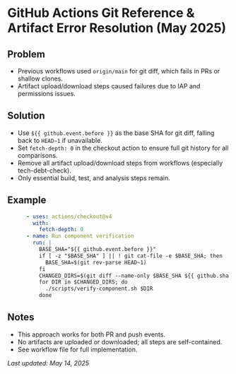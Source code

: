 # GitHub Actions Git Reference & Artifact Error Resolution (May 2025)

## Problem
- Previous workflows used `origin/main` for git diff, which fails in PRs or shallow clones.
- Artifact upload/download steps caused failures due to IAP and permissions issues.

## Solution
- Use `${{ github.event.before }}` as the base SHA for git diff, falling back to `HEAD~1` if unavailable.
- Set `fetch-depth: 0` in the checkout action to ensure full git history for all comparisons.
- Remove all artifact upload/download steps from workflows (especially tech-debt-check).
- Only essential build, test, and analysis steps remain.

## Example
```yaml
      - uses: actions/checkout@v4
        with:
          fetch-depth: 0
      - name: Run component verification
        run: |
          BASE_SHA="${{ github.event.before }}"
          if [ -z "$BASE_SHA" ] || ! git cat-file -e $BASE_SHA; then
            BASE_SHA=$(git rev-parse HEAD~1)
          fi
          CHANGED_DIRS=$(git diff --name-only $BASE_SHA ${{ github.sha }} | grep -oP 'frontend/src/components/\\K[^/]+' | sort -u)
          for DIR in $CHANGED_DIRS; do
            ./scripts/verify-component.sh $DIR
          done
```

## Notes
- This approach works for both PR and push events.
- No artifacts are uploaded or downloaded; all steps are self-contained.
- See workflow file for full implementation.

_Last updated: May 14, 2025_
